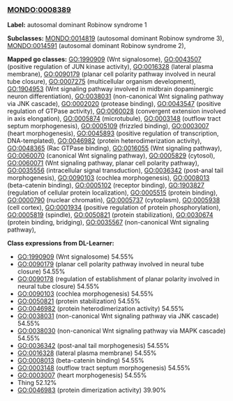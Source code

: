 
### [MONDO:0008389](http://purl.obolibrary.org/obo/MONDO_0008389)
**Label:** autosomal dominant Robinow syndrome 1

**Subclasses:** [MONDO:0014819](http://purl.obolibrary.org/obo/MONDO_0014819) (autosomal dominant Robinow syndrome 3), [MONDO:0014591](http://purl.obolibrary.org/obo/MONDO_0014591) (autosomal dominant Robinow syndrome 2), 

**Mapped go classes:** [GO:1990909](http://purl.obolibrary.org/obo/GO_1990909) (Wnt signalosome), [GO:0043507](http://purl.obolibrary.org/obo/GO_0043507) (positive regulation of JUN kinase activity), [GO:0016328](http://purl.obolibrary.org/obo/GO_0016328) (lateral plasma membrane), [GO:0090179](http://purl.obolibrary.org/obo/GO_0090179) (planar cell polarity pathway involved in neural tube closure), [GO:0007275](http://purl.obolibrary.org/obo/GO_0007275) (multicellular organism development), [GO:1904953](http://purl.obolibrary.org/obo/GO_1904953) (Wnt signaling pathway involved in midbrain dopaminergic neuron differentiation), [GO:0038031](http://purl.obolibrary.org/obo/GO_0038031) (non-canonical Wnt signaling pathway via JNK cascade), [GO:0002020](http://purl.obolibrary.org/obo/GO_0002020) (protease binding), [GO:0043547](http://purl.obolibrary.org/obo/GO_0043547) (positive regulation of GTPase activity), [GO:0060028](http://purl.obolibrary.org/obo/GO_0060028) (convergent extension involved in axis elongation), [GO:0005874](http://purl.obolibrary.org/obo/GO_0005874) (microtubule), [GO:0003148](http://purl.obolibrary.org/obo/GO_0003148) (outflow tract septum morphogenesis), [GO:0005109](http://purl.obolibrary.org/obo/GO_0005109) (frizzled binding), [GO:0003007](http://purl.obolibrary.org/obo/GO_0003007) (heart morphogenesis), [GO:0045893](http://purl.obolibrary.org/obo/GO_0045893) (positive regulation of transcription, DNA-templated), [GO:0046982](http://purl.obolibrary.org/obo/GO_0046982) (protein heterodimerization activity), [GO:0048365](http://purl.obolibrary.org/obo/GO_0048365) (Rac GTPase binding), [GO:0016055](http://purl.obolibrary.org/obo/GO_0016055) (Wnt signaling pathway), [GO:0060070](http://purl.obolibrary.org/obo/GO_0060070) (canonical Wnt signaling pathway), [GO:0005829](http://purl.obolibrary.org/obo/GO_0005829) (cytosol), [GO:0060071](http://purl.obolibrary.org/obo/GO_0060071) (Wnt signaling pathway, planar cell polarity pathway), [GO:0035556](http://purl.obolibrary.org/obo/GO_0035556) (intracellular signal transduction), [GO:0036342](http://purl.obolibrary.org/obo/GO_0036342) (post-anal tail morphogenesis), [GO:0090103](http://purl.obolibrary.org/obo/GO_0090103) (cochlea morphogenesis), [GO:0008013](http://purl.obolibrary.org/obo/GO_0008013) (beta-catenin binding), [GO:0005102](http://purl.obolibrary.org/obo/GO_0005102) (receptor binding), [GO:1903827](http://purl.obolibrary.org/obo/GO_1903827) (regulation of cellular protein localization), [GO:0005515](http://purl.obolibrary.org/obo/GO_0005515) (protein binding), [GO:0000790](http://purl.obolibrary.org/obo/GO_0000790) (nuclear chromatin), [GO:0005737](http://purl.obolibrary.org/obo/GO_0005737) (cytoplasm), [GO:0005938](http://purl.obolibrary.org/obo/GO_0005938) (cell cortex), [GO:0001934](http://purl.obolibrary.org/obo/GO_0001934) (positive regulation of protein phosphorylation), [GO:0005819](http://purl.obolibrary.org/obo/GO_0005819) (spindle), [GO:0050821](http://purl.obolibrary.org/obo/GO_0050821) (protein stabilization), [GO:0030674](http://purl.obolibrary.org/obo/GO_0030674) (protein binding, bridging), [GO:0035567](http://purl.obolibrary.org/obo/GO_0035567) (non-canonical Wnt signaling pathway), 

**Class expressions from DL-Learner:**

- [GO:1990909](http://purl.obolibrary.org/obo/GO_1990909) (Wnt signalosome) 54.55%
- [GO:0090179](http://purl.obolibrary.org/obo/GO_0090179) (planar cell polarity pathway involved in neural tube closure) 54.55%
- [GO:0090178](http://purl.obolibrary.org/obo/GO_0090178) (regulation of establishment of planar polarity involved in neural tube closure) 54.55%
- [GO:0090103](http://purl.obolibrary.org/obo/GO_0090103) (cochlea morphogenesis) 54.55%
- [GO:0050821](http://purl.obolibrary.org/obo/GO_0050821) (protein stabilization) 54.55%
- [GO:0046982](http://purl.obolibrary.org/obo/GO_0046982) (protein heterodimerization activity) 54.55%
- [GO:0038031](http://purl.obolibrary.org/obo/GO_0038031) (non-canonical Wnt signaling pathway via JNK cascade) 54.55%
- [GO:0038030](http://purl.obolibrary.org/obo/GO_0038030) (non-canonical Wnt signaling pathway via MAPK cascade) 54.55%
- [GO:0036342](http://purl.obolibrary.org/obo/GO_0036342) (post-anal tail morphogenesis) 54.55%
- [GO:0016328](http://purl.obolibrary.org/obo/GO_0016328) (lateral plasma membrane) 54.55%
- [GO:0008013](http://purl.obolibrary.org/obo/GO_0008013) (beta-catenin binding) 54.55%
- [GO:0003148](http://purl.obolibrary.org/obo/GO_0003148) (outflow tract septum morphogenesis) 54.55%
- [GO:0003007](http://purl.obolibrary.org/obo/GO_0003007) (heart morphogenesis) 54.55%
- Thing 52.12%
- [GO:0046983](http://purl.obolibrary.org/obo/GO_0046983) (protein dimerization activity) 39.90%



